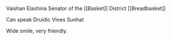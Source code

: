 Vaishan Elashina
Senator of the [[Basket]] District
[[Breadbasket]] 

Can speak Druidic
Vines
Sunhat

Wide smile, very friendly.